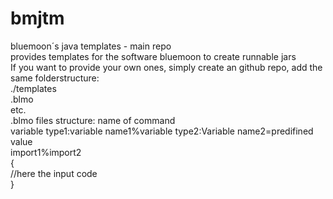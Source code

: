 # bmjtm
bluemoon´s java templates - main repo      
provides templates for the software bluemoon to create runnable jars      
If you want to provide your own ones, simply create an github repo, add the same folderstructure:        
./templates         
  <random name>.blmo   
  etc.      
.blmo files structure:
name of command                      
variable type1:variable name1%variable type2:Variable name2=predifined value                
import1%import2         
{            
   //here the input code                
}               
